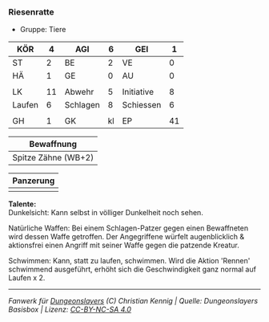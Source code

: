 ### Riesenratte  
- Gruppe: Tiere  

| KÖR | 4 | AGI | 6 | GEI | 1 |
| --- | --- | --- | --- | --- | --- |
| ST | 2 | BE | 2 | VE | 0 |
| HÄ | 1 | GE | 0 | AU | 0 |
|  |  |  |  |  |  |
| LK | 11 | Abwehr | 5 | Initiative | 8 |
| Laufen | 6 | Schlagen | 8 | Schiessen | 6 |
|  |  |  |  |  |  |
| GH | 1 | GK | kl | EP | 41 |


| Bewaffnung |
| --- |
| Spitze Zähne (WB+2) |


| Panzerung |
| --- |
|  |


**Talente:**  
Dunkelsicht: Kann selbst in völliger Dunkelheit noch sehen.

Natürliche Waffen: Bei einem Schlagen-Patzer gegen einen Bewaffneten wird dessen Waffe getroffen. Der Angegriffene würfelt augenblicklich & aktionsfrei einen Angriff mit seiner Waffe gegen die patzende Kreatur.

Schwimmen: Kann, statt zu laufen, schwimmen. Wird die Aktion 'Rennen' schwimmend ausgeführt, erhöht sich die Geschwindigkeit ganz normal auf Laufen x 2.





___
*Fanwerk für [Dungeonslayers](https://www.dungeonslayers.net/) (C) Christian Kennig | Quelle: Dungeonslayers Basisbox | Lizenz: [CC-BY-NC-SA 4.0](https://creativecommons.org/licenses/by-nc-sa/4.0/deed.de)*